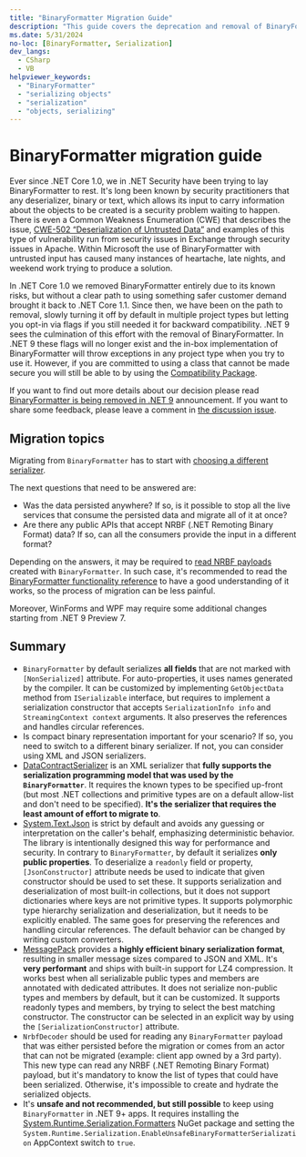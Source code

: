 ```yaml
---
title: "BinaryFormatter Migration Guide"
description: "This guide covers the deprecation and removal of BinaryFormatter from .NET and recommends migration paths."
ms.date: 5/31/2024
no-loc: [BinaryFormatter, Serialization]
dev_langs:
  - CSharp
  - VB
helpviewer_keywords:
  - "BinaryFormatter"
  - "serializing objects"
  - "serialization"
  - "objects, serializing"
---
```


# BinaryFormatter migration guide

Ever since .NET Core 1.0, we in .NET Security have been trying to lay BinaryFormatter to rest. It's long been known by security practitioners that any deserializer, binary or text, which allows its input to carry information about the objects to be created is a security problem waiting to happen. There is even a Common Weakness Enumeration (CWE) that describes the issue, [CWE-502 “Deserialization of Untrusted Data”](https://cwe.mitre.org/data/definitions/502.html) and examples of this type of vulnerability run from security issues in Exchange through security issues in Apache. Within Microsoft the use of BinaryFormatter with untrusted input has caused many instances of heartache, late nights, and weekend work trying to produce a solution.

In .NET Core 1.0 we removed BinaryFormatter entirely due to its known risks, but without a clear path to using something safer customer demand brought it back to .NET Core 1.1. Since then, we have been on the path to removal, slowly turning it off by default in multiple project types but letting you opt-in via flags if you still needed it for backward compatibility. .NET 9 sees the culmination of this effort with the removal of BinaryFormatter. In .NET 9 these flags will no longer exist and the in-box implementation of BinaryFormatter will throw exceptions in any project type when you try to use it. However, if you are committed to using a class that cannot be made secure you will still be able to by using the [Compatibility Package](./compatibility-package.md).

If you want to find out more details about our decision please read [BinaryFormatter is being removed in .NET 9](https://github.com/dotnet/announcements/issues/293) announcement. If you want to share some feedback, please leave a comment in [the discussion issue](https://github.com/dotnet/runtime/issues/98245).

## Migration topics

Migrating from `BinaryFormatter` has to start with [choosing a different serializer](./choosing-a-serializer.md).

The next questions that need to be answered are:
- Was the data persisted anywhere? If so, is it possible to stop all the live services that consume the persisted data and migrate all of it at once?
- Are there any public APIs that accept NRBF (.NET Remoting Binary Format) data? If so, can all the consumers provide the input in a different format?

Depending on the answers, it may be required to [read NRBF payloads](./reading-nrbf-payloads.md) created with `BinaryFormatter`. In such case, it's recommended to read the [BinaryFormatter functionality reference](./functionality-reference.md) to have a good understanding of it works, so the process of migration can be less painful.

Moreover, WinForms and WPF may require some additional changes starting from .NET 9 Preview 7.

## Summary

* `BinaryFormatter` by default serializes **all fields** that are not marked with `[NonSerialized]` attribute. For auto-properties, it uses names generated by the compiler. It can be customized by implementing  `GetObjectData` method from `ISerializable` interface, but requires to implement a serialization constructor that accepts `SerializationInfo info` and `StreamingContext context` arguments. It also preserves the references and handles circular references.
* Is compact binary representation important for your scenario? If so, you need to switch to a different binary serializer. If not, you can consider using XML and JSON serializers.
* [DataContractSerializer](../../../fundamentals/runtime-libraries/system-runtime-serialization-datacontractserializer) is an XML serializer that **fully supports the serialization programming model that was used by the `BinaryFormatter`**. It requires the known types to be specified up-front (but most .NET collections and primitive types are on a default allow-list and don't need to be specified). **It's the serializer that requires the least amount of effort to migrate to**.
* [System.Text.Json](./../system-text-json/overview) is strict by default and avoids any guessing or interpretation on the caller's behalf, emphasizing deterministic behavior. The library is intentionally designed this way for performance and security. In contrary to `BinaryFormatter`, by default it serializes **only public properties**. To deserialize a `readonly` field or property, `[JsonConstructor]` attribute needs be used to indicate that given constructor should be used to set these. It supports serialization and deserialization of most built-in collections, but it does not support dictionaries where keys are not primitive types. It supports polymorphic type hierarchy serialization and deserialization, but it needs to be explicitly enabled. The same goes for preserving the references and handling circular references. The default behavior can be changed by writing custom converters.
* [MessagePack](https://github.com/MessagePack-CSharp/MessagePack-CSharp) provides a **highly efficient binary serialization format**, resulting in smaller message sizes compared to JSON and XML. It's **very performant** and ships with built-in support for LZ4 compression. It works best when all serializable public types and members are annotated with dedicated attributes. It does not serialize non-public types and members by default, but it can be customized. It supports readonly types and members, by trying to select the best matching constructor. The constructor can be selected in an explicit way by using the `[SerializationConstructor]` attribute.
* `NrbfDecoder` should be used for reading any `BinaryFormatter` payload that was either persisted before the migration or comes from an actor that can not be migrated (example: client app owned by a 3rd party). This new type can read any NRBF (.NET Remoting Binary Format) payload, but it's mandatory to know the list of types that could have been serialized. Otherwise, it's impossible to create and hydrate the serialized objects.
* It's **unsafe and not recommended, but still possible** to keep using `BinaryFormatter` in .NET 9+ apps. It requires installing the [System.Runtime.Serialization.Formatters](https://www.nuget.org/packages/System.Runtime.Serialization.Formatters) NuGet package and setting the `System.Runtime.Serialization.EnableUnsafeBinaryFormatterSerialization` AppContext switch to `true`.
